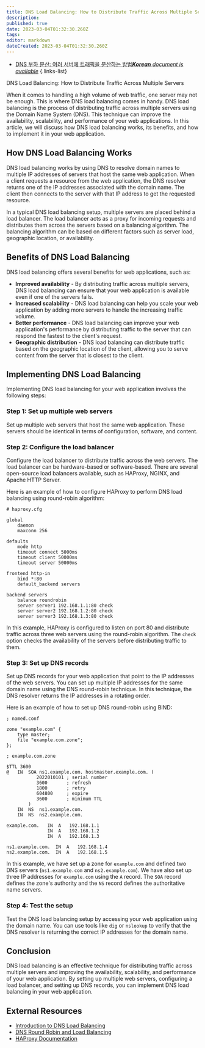 ```yaml
---
title: DNS Load Balancing: How to Distribute Traffic Across Multiple Servers
description: 
published: true
date: 2023-03-04T01:32:30.260Z
tags: 
editor: markdown
dateCreated: 2023-03-04T01:32:30.260Z
---
```


- [DNS 부하 분산: 여러 서버에 트래픽을 분산하는 방법***Korean** document is available*](/ko/Knowledge-base/Network/dns-load-balancing-how-to-distribute-traffic-across-multiple-servers)
{.links-list}


DNS Load Balancing: How to Distribute Traffic Across Multiple Servers

When it comes to handling a high volume of web traffic, one server may not be enough. This is where DNS load balancing comes in handy. DNS load balancing is the process of distributing traffic across multiple servers using the Domain Name System (DNS). This technique can improve the availability, scalability, and performance of your web applications. In this article, we will discuss how DNS load balancing works, its benefits, and how to implement it in your web application. 

## How DNS Load Balancing Works

DNS load balancing works by using DNS to resolve domain names to multiple IP addresses of servers that host the same web application. When a client requests a resource from the web application, the DNS resolver returns one of the IP addresses associated with the domain name. The client then connects to the server with that IP address to get the requested resource. 

In a typical DNS load balancing setup, multiple servers are placed behind a load balancer. The load balancer acts as a proxy for incoming requests and distributes them across the servers based on a balancing algorithm. The balancing algorithm can be based on different factors such as server load, geographic location, or availability. 

## Benefits of DNS Load Balancing

DNS load balancing offers several benefits for web applications, such as:

- **Improved availability** - By distributing traffic across multiple servers, DNS load balancing can ensure that your web application is available even if one of the servers fails.
- **Increased scalability** - DNS load balancing can help you scale your web application by adding more servers to handle the increasing traffic volume.
- **Better performance** - DNS load balancing can improve your web application's performance by distributing traffic to the server that can respond the fastest to the client's request. 
- **Geographic distribution** - DNS load balancing can distribute traffic based on the geographic location of the client, allowing you to serve content from the server that is closest to the client.

## Implementing DNS Load Balancing

Implementing DNS load balancing for your web application involves the following steps:

### Step 1: Set up multiple web servers 

Set up multiple web servers that host the same web application. These servers should be identical in terms of configuration, software, and content. 

### Step 2: Configure the load balancer 

Configure the load balancer to distribute traffic across the web servers. The load balancer can be hardware-based or software-based. There are several open-source load balancers available, such as HAProxy, NGINX, and Apache HTTP Server. 

Here is an example of how to configure HAProxy to perform DNS load balancing using round-robin algorithm:

```
# haproxy.cfg

global
    daemon
    maxconn 256

defaults
    mode http
    timeout connect 5000ms
    timeout client 50000ms
    timeout server 50000ms

frontend http-in
    bind *:80
    default_backend servers

backend servers
    balance roundrobin
    server server1 192.168.1.1:80 check
    server server2 192.168.1.2:80 check
    server server3 192.168.1.3:80 check
```

In this example, HAProxy is configured to listen on port 80 and distribute traffic across three web servers using the round-robin algorithm. The `check` option checks the availability of the servers before distributing traffic to them.

### Step 3: Set up DNS records

Set up DNS records for your web application that point to the IP addresses of the web servers. You can set up multiple IP addresses for the same domain name using the DNS round-robin technique. In this technique, the DNS resolver returns the IP addresses in a rotating order. 

Here is an example of how to set up DNS round-robin using BIND:

```
; named.conf

zone "example.com" {
    type master;
    file "example.com.zone";
};

; example.com.zone

$TTL 3600
@   IN  SOA ns1.example.com. hostmaster.example.com. (
           2022010101 ; serial number
           3600       ; refresh
           1800       ; retry
           604800     ; expire
           3600       ; minimum TTL
        )
    IN  NS  ns1.example.com.
    IN  NS  ns2.example.com.

example.com.   IN  A   192.168.1.1
               IN  A   192.168.1.2
               IN  A   192.168.1.3

ns1.example.com.  IN  A   192.168.1.4
ns2.example.com.  IN  A   192.168.1.5
```

In this example, we have set up a zone for `example.com` and defined two DNS servers (`ns1.example.com` and `ns2.example.com`). We have also set up three IP addresses for `example.com` using the `A` record. The `SOA` record defines the zone's authority and the `NS` record defines the authoritative name servers. 

### Step 4: Test the setup

Test the DNS load balancing setup by accessing your web application using the domain name. You can use tools like `dig` or `nslookup` to verify that the DNS resolver is returning the correct IP addresses for the domain name. 

## Conclusion

DNS load balancing is an effective technique for distributing traffic across multiple servers and improving the availability, scalability, and performance of your web application. By setting up multiple web servers, configuring a load balancer, and setting up DNS records, you can implement DNS load balancing in your web application. 

## External Resources

- [Introduction to DNS Load Balancing](https://www.nginx.com/resources/glossary/dns-load-balancing/)
- [DNS Round Robin and Load Balancing](https://www.digitalocean.com/community/tutorials/how-to-configure-dns-round-robin-load-balancing-for-high-availability)
- [HAProxy Documentation](https://www.haproxy.com/documentation/hapee/latest/load-balancing/layer4-7/dns-load-balancing/)